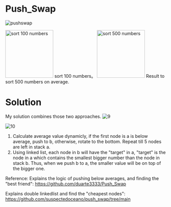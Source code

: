 # Push_Swap
![pushswap](https://github.com/Xiru-Wang/Push_Swap/assets/79924696/1c4971da-68d5-4ebc-955c-6ffda88afa38)

<img width="150" alt="sort 100 numbers" src="https://github.com/Xiru-Wang/Push_Swap/assets/79924696/79d248c4-7cba-4b84-a21b-43d803e23715">
sort 100 numbers。

<img width="150" alt="sort 500 numbers" src="https://github.com/Xiru-Wang/Push_Swap/assets/79924696/c71f71b5-c52e-4f7a-96db-b4caea5fda06">
Result to sort 500 numbers on average.

# Solution
My solution combines those two approaches.
![9](https://github.com/Xiru-Wang/Push_Swap/assets/79924696/2eef0518-cea6-4541-96c4-2dadb12dc856)

![10](https://github.com/Xiru-Wang/Push_Swap/assets/79924696/5d4eecf0-7cad-4ed8-97ef-29a9da1e4695)

1. Calculate average value dynamicly, if the first node is a is below average, push to b, otherwise, rotate to the bottom. Repeat till 5 nodes are left in stack a.
2. Using linked list, each node in b will have the "target" in a, "target" is the node in a which contains the smallest bigger number than the node in stack b. Thus, when we push b to a, the smaller value will be on top of the bigger one.

Reference:
Explains the logic of pushing below averages, and finding the "best friend":
https://github.com/duarte3333/Push_Swap

Explains double linkedlist and find the "cheapest nodes":
https://github.com/suspectedoceano/push_swap/tree/main
